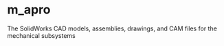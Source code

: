 m_apro
======

The SolidWorks CAD models, assemblies, drawings, and CAM files for the mechanical subsystems
